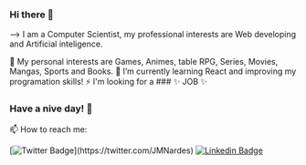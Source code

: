 ### Hi there 👋

--> I am a Computer Scientist, my professional interests are Web developing and Artificial inteligence.

🔭 My personal interests are Games, Animes, table RPG,  Series, Movies, Mangas, Sports and Books.
🌱 I’m currently learning React and improving my programation skills!
⚡ I'm looking for a 
      ### ✨ JOB ✨

### Have a nive day! 👋

📫 How to reach me:

[![Twitter Badge](https://img.shields.io/badge/-Twitter-1ca0f1?style=flat-square&labelColor=1ca0f1&logo=twitter&logoColor=white&link=https://twitter.com/felipefialho_)](https://twitter.com/JMNardes)
[![Linkedin Badge](https://img.shields.io/badge/-LinkedIn-blue?style=flat-square&logo=Linkedin&logoColor=white&link=https://www.linkedin.com/in/felipefialho)](https://www.linkedin.com/in/jmnardes/)
